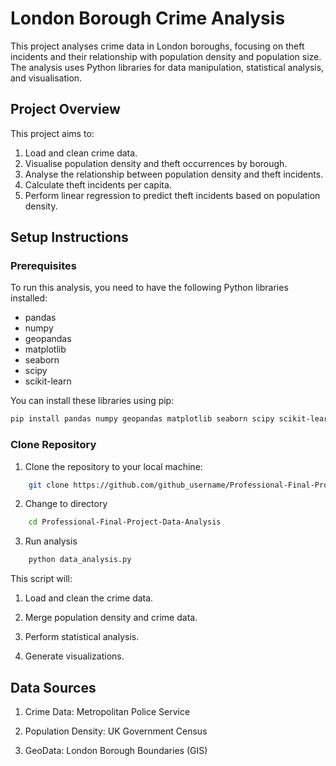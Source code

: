 # London Borough Crime Analysis

This project analyses crime data in London boroughs, focusing on theft incidents and their relationship with population density and population size. The analysis uses Python libraries for data manipulation, statistical analysis, and visualisation.

## Project Overview

This project aims to:
1. Load and clean crime data.
2. Visualise population density and theft occurrences by borough.
3. Analyse the relationship between population density and theft incidents.
4. Calculate theft incidents per capita.
5. Perform linear regression to predict theft incidents based on population density.

## Setup Instructions

### Prerequisites
To run this analysis, you need to have the following Python libraries installed:

- pandas
- numpy
- geopandas
- matplotlib
- seaborn
- scipy
- scikit-learn

You can install these libraries using pip:
```sh
pip install pandas numpy geopandas matplotlib seaborn scipy scikit-learn
```
### Clone Repository

1. Clone the repository to your local machine:
```sh
    git clone https://github.com/github_username/Professional-Final-Project-Data-Analysis.git
```

2. Change to directory
```sh
    cd Professional-Final-Project-Data-Analysis
```
 
3. Run analysis 
```sh
    python data_analysis.py
 ```

This script will:

1. Load and clean the crime data.

2. Merge population density and crime data.

3. Perform statistical analysis.

3. Generate visualizations.

## Data Sources
1. Crime Data: Metropolitan Police Service

2. Population Density: UK Government Census

3. GeoData: London Borough Boundaries (GIS)

